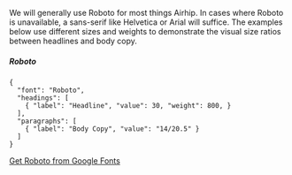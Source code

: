 We will generally use Roboto for most things Airhip. In cases where Roboto is unavailable, a sans-serif like Helvetica or Arial will suffice. The examples below use different sizes and weights to demonstrate the visual size ratios between headlines and body copy.

##### Roboto

```type
{
  "font": "Roboto",
  "headings": [
    { "label": "Headline", "value": 30, "weight": 800, }
  ],
  "paragraphs": [
    { "label": "Body Copy", "value": "14/20.5" }
  ]
}
```

[Get Roboto from Google Fonts](https://fonts.google.com/specimen/Roboto)